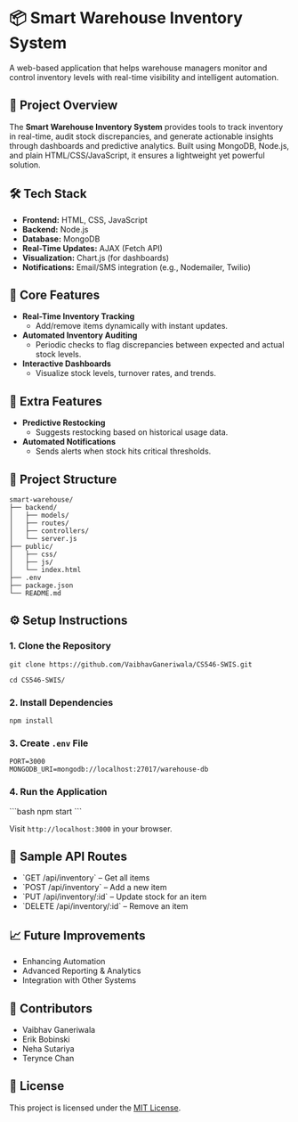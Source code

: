 # 📦 Smart Warehouse Inventory System

A web-based application that helps warehouse managers monitor and control inventory levels with real-time visibility and intelligent automation.

## 🚀 Project Overview

The **Smart Warehouse Inventory System** provides tools to track inventory in real-time, audit stock discrepancies, and generate actionable insights through dashboards and predictive analytics. Built using MongoDB, Node.js, and plain HTML/CSS/JavaScript, it ensures a lightweight yet powerful solution.

## 🛠️ Tech Stack

- **Frontend:** HTML, CSS, JavaScript
- **Backend:** Node.js
- **Database:** MongoDB
- **Real-Time Updates:** AJAX (Fetch API)
- **Visualization:** Chart.js (for dashboards)
- **Notifications:** Email/SMS integration (e.g., Nodemailer, Twilio)

## 🌟 Core Features

- **Real-Time Inventory Tracking**
  - Add/remove items dynamically with instant updates.
- **Automated Inventory Auditing**
  - Periodic checks to flag discrepancies between expected and actual stock levels.
- **Interactive Dashboards**
  - Visualize stock levels, turnover rates, and trends.

## 🔮 Extra Features

- **Predictive Restocking**
  - Suggests restocking based on historical usage data.
- **Automated Notifications**
  - Sends alerts when stock hits critical thresholds.

## 📂 Project Structure

```
smart-warehouse/
├── backend/
│   ├── models/
│   ├── routes/ 
│   ├── controllers/
│   └── server.js
├── public/
│   ├── css/
│   ├── js/
│   └── index.html
├── .env
├── package.json
└── README.md
```

## ⚙️ Setup Instructions

### 1. Clone the Repository

```
git clone https://github.com/VaibhavGaneriwala/CS546-SWIS.git
```

```
cd CS546-SWIS/
```

### 2. Install Dependencies

```
npm install
```

### 3. Create `.env` File

```
PORT=3000
MONGODB_URI=mongodb://localhost:27017/warehouse-db
```

### 4. Run the Application

\`\`\`bash
npm start
\`\`\`

Visit `http://localhost:3000` in your browser.

## 🧪 Sample API Routes

- \`GET /api/inventory\` – Get all items
- \`POST /api/inventory\` – Add a new item
- \`PUT /api/inventory/:id\` – Update stock for an item
- \`DELETE /api/inventory/:id\` – Remove an item

## 📈 Future Improvements

- Enhancing Automation
- Advanced Reporting & Analytics
- Integration with Other Systems

## 🤝 Contributors

- Vaibhav Ganeriwala
- Erik Bobinski
- Neha Sutariya
- Terynce Chan

## 📄 License

This project is licensed under the [MIT License](LICENSE).